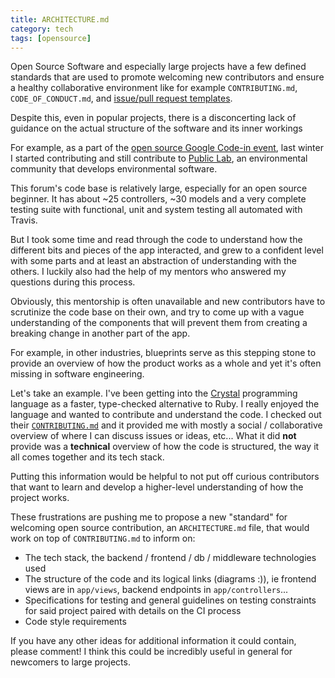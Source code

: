 ```yaml
---
title: ARCHITECTURE.md
category: tech
tags: [opensource]
---
```


Open Source Software and especially large projects have a few defined standards that are used to promote welcoming new contributors and ensure a healthy collaborative environment like for example `CONTRIBUTING.md`, `CODE_OF_CONDUCT.md`, and [issue/pull request templates](https://github.blog/2016-02-17-issue-and-pull-request-templates/). 

Despite this, even in popular projects, there is a disconcerting lack of guidance on the actual structure of the software and its inner workings

For example, as a part of the [open source Google Code-in event](https://codein.withgoogle.com/archive/), last winter I started contributing and still contribute to [Public Lab](https://github.com/publiclab/), an environmental community that develops environmental software.

This forum's code base is relatively large, especially for an open source beginner. It has about ~25 controllers, ~30 models and a very complete testing suite with functional, unit and system testing all automated with Travis.

But I took some time and read through the code to understand how the different bits and pieces of the app interacted, and grew to a confident level with some parts and at least an abstraction of understanding with the others. I luckily also had the help of my mentors who answered my questions during this process.

Obviously, this mentorship is often unavailable and new contributors have to scrutinize the code base on their own, and try to come up with a vague understanding of the components that will prevent them from creating a breaking change in another part of the app.

For example, in other industries, blueprints serve as this stepping stone to provide an overview of how the product works as a whole and yet it's often missing in software engineering.

Let's take an example. I've been getting into the [Crystal](https://github.com/crystal-lang/crystal/) programming language as a faster, type-checked alternative to Ruby. I really enjoyed the language and wanted to contribute and understand the code. I checked out their [`CONTRIBUTING.md`](https://github.com/crystal-lang/crystal/blob/master/CONTRIBUTING.md) and it provided me with mostly a social / collaborative overview of where I can discuss issues or ideas, etc... What it did **not** provide was a **technical** overview of how the code is structured, the way it all comes together and its tech stack.

Putting this information would be helpful to not put off curious contributors that want to learn and develop a higher-level understanding of how the project works.



These frustrations are pushing me to propose a new "standard" for welcoming open source contribution, an `ARCHITECTURE.md` file, that would work on top of `CONTRIBUTING.md` to inform on:

- The tech stack, the backend / frontend / db / middleware technologies used
- The structure of the code and its logical links (diagrams :)), ie frontend views are in `app/views`, backend endpoints in `app/controllers`...
- Specifications for testing and general guidelines on testing constraints for said project paired with details on the CI process
- Code style requirements



If you have any other ideas for additional information it could contain, please comment! I think this could be incredibly useful in general for newcomers to large projects.
